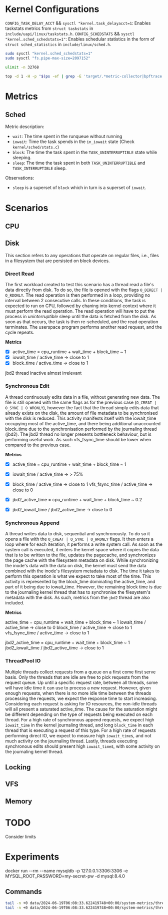 # Kernel Configurations

`CONFIG_TASK_DELAY_ACCT` && `sysctl "kernel.task_delayacct=1`: Enables taskstats metrics from `struct taskstats` in `include/uapi/linux/taskstats.h`.
`CONFIG_SCHEDSTATS` && `sysctl "kernel.sched_schedstats=1"`: Enables schedular statistics in the form of `struct sched_statistics` in `include/linux/sched.h`.

```bash
sudo sysctl "kernel.sched_schedstats=1"
sudo sysctl "fs.pipe-max-size=2097152"
```

```bash
ulimit -n 32768
```

```bash 
top -d 1 -H -p "$(ps -ef | grep -E 'target/.*metric-collector|bpftrace' | head -n -1 | awk '{print $2}' | paste -s -d ,)"
```

# Metrics

## Sched

Metric description: 

* `wait`:  The time spent in the runqueue without running
* `iowait`: Time the task spends in the `in_iowait` state (Check
  `kernel/sched/stats.c`)
* `block`: The time the task spent in the `TASK_UNINTERRUPTIBLE` state while
  sleeping.
* `sleep`: The time the task spent in both `TASK_UNINTERRUPTIBLE` and
  `TASK_INTERRUPTIBLE` sleep.

Observations: 

* `sleep` is a superset of `block` which in turn is a superset of `iowait`.

# Scenarios

## CPU

## Disk

This section refers to any operations that operate on regular files, i.e.,
files in a filesystem that are persisted on block devices.

### Direct Read

The first workload created to test this scenario has a thread read a file's
data directly from disk. To do so, the file is opened with the flags 
`O_DIRECT | O_RDONLY`. The read operation is then performed in a loop,
providing no interval between 2 consecutive calls. In these conditions, the
task is expected to run on CPU, followed by chaning into kernel context where
it must perform the read operation. The read operation will have to put the
process in *uninterruptible* sleep until the data is fetched from the disk. As
soon as that occurs, the task is then re-scheduled, and the read operation
terminates. The userspace program performs another read request, and the cycle
repeats.

**Metrics**

- [x] active_time = cpu_runtime + wait_time + block_time ~ 1
- [x] iowait_time / active_time -> close to 1
- [x] block_time / active_time -> close to 1

jbd2 thread inactive almost irrelevant

### Synchronous Edit

A thread continuously edits data in a file, without generating new data. The
file is still opened with the same flags as for the previous case 
(`O_CREAT | O_SYNC | O_WRONLY`), however the fact that the thread simply edits
data that already exists on the disk, the amount of file metadata to be
synchronised with the disk is reduced. This activity manifests itself with the
iowait_time occupying most of the active_time, and there being additional
unaccounted block_time due to the synchronisation performed by the journaling
thread (jbd2). The jbd2 thread no longer presents bottleneck behaviour, but is
performing useful work. As such vfs_fsync_time should be lower when compared to
the previous case. 

**Metrics**

- [x] active_time = cpu_runtime + wait_time + block_time ~ 1
- [x] iowait_time / active_time -> > 75%
- [x] block_time / active_time -> close to 1
vfs_fsync_time / active_time -> close to 0

- [x] jbd2_active_time = cpu_runtime + wait_time + block_time ~ 0.2 
- [x] jbd2_iowait_time / jbd2_active_time -> close to 0

### Synchronous Append

A thread writes data to disk, sequential and synchronously. To do so it opens a
file with the `O_CREAT | O_SYNC | O_WRONLY` flags. It then enters a loop where
for each iteration, it performs a write system call. As soon as the system call
is executed, it enters the kernel space where it copies the data that is to be
written to the file, updates the pagecache, and synchronizes the page cache
with the filesystem metadata on disk. While synchronizing the inode's data with
the data on disk, the kernel must send the data combined with the inode's
filesystem metadata to disk. The time it takes to perform this operation is
what we expect to take most of the time. This activity is represented by the
block_time dominating the active_time, and part of it being due to iowait_time.
However, the remaining block time is due to the journaling kernel thread that
has to synchronise the filesystem's metadata with the disk. As such, metrics
from the `jbd2` thread are also included. 

**Metrics** 

active_time = cpu_runtime + wait_time + block_time ~ 1
iowait_time / active_time -> close to 0
block_time / active_time -> close to 1
vfs_fsync_time / active_time -> close to 1

jbd2_active_time = cpu_runtime + wait_time + block_time ~ 1 
jbd2_iowait_time / jbd2_active_time -> close to 1

### ThreadPool IO

Multiple threads collect requests from a queue on a first come first serve
basis. Only the threads that are idle are free to pick requests from the
request queue. Up until a specific request rate, between all threads, some will
have idle time it can use to process a new request. However, given enough
requests, when there is no more idle time between the threads processing the
requests, we expect the response time to start increasing. Considering each
request is asking for IO resources, the non-idle threads will all present a
saturated active_time. The cause for the saturation might be different
depending on the type of requests being executed on each thread. For a high
rate of synchronous append requests, we expect high `iowait_time` in the kernel
journaling thread, and long `block_time` in each thread that is executing a
request of this type. For a high rate of requests performing direct IO, we expect to
measure high `iowait_time`s, and not much activity on the journaling thread.
Lastly, threads executing synchronous edits should present high `iowait_time`s,
with some activity on the journaling kernel thread.

## Locking

## VFS

## Memory

# TODO

Consider limits

# Experiments

docker run --rm --name mysqldb -p 127.0.0.1:3306:3306  -e MYSQL_ROOT_PASSWORD=my-secret-pw -d mysql:8.4.0

## Commands

```bash
tail -n +0 data/2024-06-19T06:08:33.622419748+00:00/system-metrics/thread/348509/*/ipc/sockets/*/*
tail -n +0 data/2024-06-19T06:08:33.622419748+00:00/system-metrics/thread/348509/*/futex/*
```
